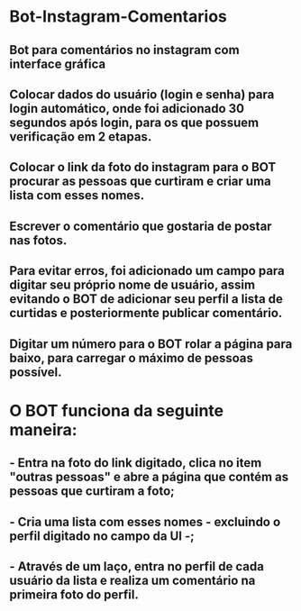 # Bot-Instagram-Comentarios
 
## Bot para comentários no instagram com interface gráfica
## Colocar dados do usuário (login e senha) para login automático, onde foi adicionado 30 segundos após login, para os que possuem verificação em 2 etapas.
## Colocar o link da foto do instagram para o BOT procurar as pessoas que curtiram e criar uma lista com esses nomes.
## Escrever o comentário que gostaria de postar nas fotos.
## Para evitar erros, foi adicionado um campo para digitar seu próprio nome de usuário, assim evitando o BOT de adicionar seu perfil a lista de curtidas e posteriormente publicar comentário.
## Digitar um número para o BOT rolar a página para baixo, para carregar o máximo de pessoas possível.

# O BOT funciona da seguinte maneira:

## - Entra na foto do link digitado, clica no item "outras pessoas" e abre a página que contém as pessoas que curtiram a foto;
## - Cria uma lista com esses nomes - excluindo o perfil digitado no campo da UI -;
## - Através de um laço, entra no perfil de cada usuário da lista e realiza um comentário na primeira foto do perfil.
